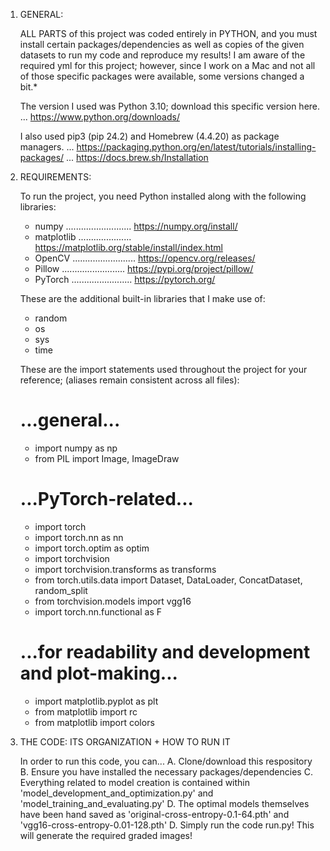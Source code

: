 1. GENERAL:

    ALL PARTS of this project was coded entirely in PYTHON, and you must install certain packages/dependencies as well as copies of the given datasets to run my code and reproduce my results!
    I am aware of the required yml for this project; however, since I work on a Mac and not all of those specific packages were available, some versions changed a bit.*

    The version I used was Python 3.10; download this specific version here. 
    ... https://www.python.org/downloads/

    I also used pip3 (pip 24.2) and Homebrew (4.4.20) as package managers. 
    ... https://packaging.python.org/en/latest/tutorials/installing-packages/ 
    ... https://docs.brew.sh/Installation



2. REQUIREMENTS:

    To run the project, you need Python installed along with the following libraries:

    * numpy .......................... https://numpy.org/install/
    * matplotlib ..................... https://matplotlib.org/stable/install/index.html
    * OpenCV ......................... https://opencv.org/releases/
    * Pillow ......................... https://pypi.org/project/pillow/
    * PyTorch ........................ https://pytorch.org/

    These are the additional built-in libraries that I make use of:
    * random
    * os
    * sys
    * time

    These are the import statements used throughout the project for your reference; (aliases remain consistent across all files):
    # ...general...
    * import numpy as np
    * from PIL import Image, ImageDraw

    # ...PyTorch-related...
    * import torch
    * import torch.nn as nn
    * import torch.optim as optim
    * import torchvision
    * import torchvision.transforms as transforms
    * from torch.utils.data import Dataset, DataLoader, ConcatDataset, random_split
    * from torchvision.models import vgg16
    * import torch.nn.functional as F


    # ...for readability and development and plot-making...
    * import matplotlib.pyplot as plt
    * from matplotlib import rc
    * from matplotlib import colors



3. THE CODE: ITS ORGANIZATION + HOW TO RUN IT

    In order to run this code, you can...
        A. Clone/download this respository
        B. Ensure you have installed the necessary packages/dependencies
        C. Everything related to model creation is contained within 'model_development_and_optimization.py' and 'model_training_and_evaluating.py'
        D. The optimal models themselves have been hand saved as 'original-cross-entropy-0.1-64.pth' and 'vgg16-cross-entropy-0.01-128.pth'
        D. Simply run the code run.py! This will generate the required graded images!